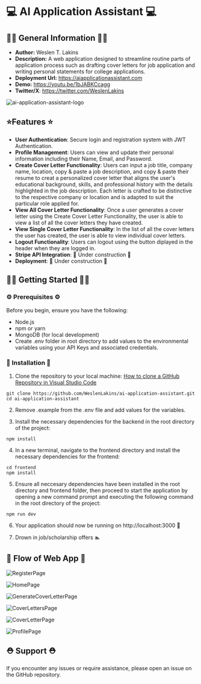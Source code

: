 # 💻 AI Application Assistant 💻

## 🧑‍🚀 General Information 🧑‍🚀
- **Author:** Weslen T. Lakins
- **Description:** A web application designed to streamline routine parts of application process such as drafting cover letters for job application and writing personal statements for college applications.
- **Deployment Url:** https://aiapplicationassistant.com
- **Demo:** https://youtu.be/1bJABKCcagg
- **Twitter/X**: https://twitter.com/WeslenLakins

![ai-application-assistant-logo](https://github.com/WeslenLakins/ai-application-assistant/assets/90317130/82eb6549-27bd-458c-867b-04d66eef4124)

## ⭐Features ⭐
- **User Authentication**: Secure login and registration system with JWT Authentication.
- **Profile Management**: Users can view and update their personal information including their Name, Email, and Password.
- **Create Cover Letter Functionality**: Users can input a job title, company name, location, copy & paste a job description, and copy & paste their resume to creat a personalized cover letter that aligns the user's educational background, skills, and professional history with the details highlighted in the job description. Each letter is crafted to be distinctive to the respective company or location and is adapted to suit the particular role applied for.
- **View All Cover Letter Functionality**: Once a user generates a cover letter using the Create Cover Letter Functionality, the user is able to view a list of all the cover letters they have created.
- **View Single Cover Letter Functionality**: In the list of all the cover letters the user has created, the user is able to view individual cover letters.
- **Logout Functionality**: Users can logout using the button diplayed in the header when they are logged in.
- **Stripe API Integration**: 🚧 Under construction 🚧
- **Deployment**: 🚧 Under construction 🚧
 
## 👩‍💻 Getting Started 🧑‍💻

### ⚙️ Prerequisites ⚙️

Before you begin, ensure you have the following:
- Node.js
- npm or yarn
- MongoDB (for local development)
- Create .env folder in root directory to add values to the environmental variables using your API Keys and associated credentials. 

### 📂 Installation 📂 

1. Clone the repository to your local machine: [How to clone a GitHub Repository in Visual Studio Code](https://learn.microsoft.com/en-us/azure/developer/javascript/how-to/with-visual-studio-code/clone-github-repository#:~:text=Open%20the%20command%20palette%20with,from%20GitHub%2C%20then%20press%20Enter.)

```
git clone https://github.com/WeslenLakins/ai-application-assistant.git
cd ai-application-assistant
```

2. Remove .example from the .env file and add values for the variables.
  
3. Install the necessary dependencies for the backend in the root directory of the project:

```
npm install
```

4. In a new terminal, navigate to the frontend directory and install the necessary dependencies for the frontend:

```
cd frontend
npm install
```

5. Ensure all neccesary dependencies have been installed in the root directory and frontend folder, then proceed to start the application by opening a new command prompt and executing the following command in the root directory of the project:

```
npm run dev
```

6. Your application should now be running on http://localhost:3000 🏁

7. Drown in job/scholarship offers 🏊

## 🙂 Flow of Web App 🙂


![RegisterPage](https://github.com/WeslenLakins/ai-application-assistant/assets/90317130/9e052d30-3d3d-4556-a94a-4d3f0c58d69b)

![HomePage](https://github.com/WeslenLakins/ai-application-assistant/assets/90317130/b366443d-0cd5-4bbc-a145-90d6873e6d75)

![GenerateCoverLetterPage](https://github.com/WeslenLakins/ai-application-assistant/assets/90317130/e793606f-5d40-4d0e-89bb-2c911306f163)

![CoverLettersPage](https://github.com/WeslenLakins/ai-application-assistant/assets/90317130/9b33be4b-2b36-4708-9cfd-e8af248b302d)

![CoverLetterPage](https://github.com/WeslenLakins/ai-application-assistant/assets/90317130/a1bce41e-63a9-4d4e-bf91-ed4a2d995eb1)

![ProfilePage](https://github.com/WeslenLakins/ai-application-assistant/assets/90317130/09a5ab55-296a-449d-86ee-d68772111a11)


## ⛑️ Support ⛑️

If you encounter any issues or require assistance, please open an issue on the GitHub repository.
